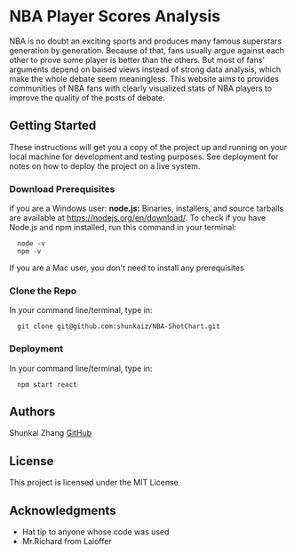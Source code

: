 # NBA Player Scores Analysis
NBA is no doubt an exciting sports and produces many famous superstars generation by generation. Because of that, fans usually argue against each other to prove some player is better than the others. But most of fans' arguments depend on baised views instead of strong data analysis, which make the whole debate seem meaningless. This website aims to provides communities of NBA fans with clearly visualized stats of NBA players to improve the quality of the posts of debate.

## Getting Started
These instructions will get you a copy of the project up and running on your local machine for development and testing purposes. See deployment for notes on how to deploy the project on a live system.

### Download Prerequisites
if you are a Windows user:
**node.js:** Binaries, installers, and source tarballs are available at https://nodejs.org/en/download/.
To check if you have Node.js and npm installed, run this command in your terminal:
```
  node -v
  npm -v
```
If you are a Mac user, you don't need to install any prerequisites
### Clone the Repo
In your command line/terminal, type in:
```
  git clone git@github.com:shunkaiz/NBA-ShotChart.git
```
### Deployment
In your command line/terminal, type in:
```
  npm start react
```
## Authors
  Shunkai Zhang [GitHub](http://github.com/shunkaiz)
## License
This project is licensed under the MIT License
## Acknowledgments
* Hat tip to anyone whose code was used
* Mr.Richard from Laioffer
